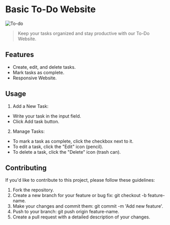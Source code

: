 # Basic To-Do Website

![To-do](https://github.com/Razen04/Basic-To-Do-Website/assets/73794553/122efc36-b0f2-491d-8d5a-73bc9fabd696)


> Keep your tasks organized and stay productive with our To-Do Website.

## Features

- Create, edit, and delete tasks.
- Mark tasks as complete.
- Responsive Website.

## Usage
1. Add a New Task:

- Write your task in the input field.
- Click Add task button.

2. Manage Tasks:

- To mark a task as complete, click the checkbox next to it.
- To edit a task, click the "Edit" icon (pencil).
- To delete a task, click the "Delete" icon (trash can).

## Contributing

If you'd like to contribute to this project, please follow these guidelines:

1. Fork the repository.
2. Create a new branch for your feature or bug fix: git checkout -b feature-name.
3. Make your changes and commit them: git commit -m 'Add new feature'.
4. Push to your branch: git push origin feature-name.
5. Create a pull request with a detailed description of your changes.
